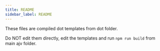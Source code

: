 ```yaml
---
title: README
sidebar_label: README
---
```

These files are compiled dot templates from dot folder.

Do NOT edit them directly, edit the templates and run `npm run build` from main ajv folder.

